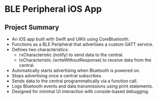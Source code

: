 # BLE Peripheral iOS App

## Project Summary

- An iOS app built with Swift and UIKit using CoreBluetooth.
- Functions as a BLE Peripheral that advertises a custom GATT service.
- Defines two characteristics:
  - rxCharacteristic (notify) to send data to the central.
  - txCharacteristic (writeWithoutResponse) to receive data from the central.
- Automatically starts advertising when Bluetooth is powered on.
- Stops advertising once a central subscribes.
- Sends data to the central programmatically via a function call.
- Logs Bluetooth events and data transmissions using print statements.
- Designed for minimal UI interaction with console-based debugging.
